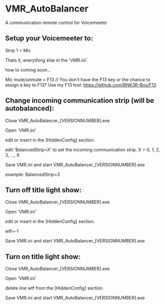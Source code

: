 # VMR_AutoBalancer
 A communication remote control for Voicemeeter
 

## Setup your Voicemeeter to:
Strip 1 = Mic

Thats it, everything else in the 'VMR.ini'.

how to coming soon...


Mic mute/unmute = F13       // You don't have the F13 key or the chance to assign a key to F13? Use my F13 tool: https://github.com/BNK3R-Boy/F13



## Change incoming communication strip (will be autobalanced):


Close VMR_AutoBalancer_[VERSIONNUMBER].exe

Open 'VMR.ini'

edit or insert in the [HiddenConfig] section.

edit 'BalancedStrip=X' to set the incoming communication strip. X = 0, 1, 2, 3, ..., 8

Save VMR.ini and start VMR_AutoBalancer_[VERSIONNUMBER].exe

example: BalancedStrip=3




## Turn off title light show:


Close VMR_AutoBalancer_[VERSIONNUMBER].exe

Open 'VMR.ini'

edit or insert in the [HiddenConfig] section.

wtf=-1

Save VMR.ini and start VMR_AutoBalancer_[VERSIONNUMBER].exe 



## Turn on title light show:


Close VMR_AutoBalancer_[VERSIONNUMBER].exe

Open 'VMR.ini'

delete line wtf from the [HiddenConfig] section.

Save VMR.ini and start VMR_AutoBalancer_[VERSIONNUMBER].exe
